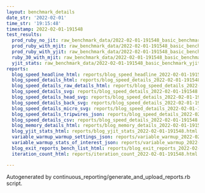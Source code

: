 ```yaml
---
layout: benchmark_details
date_str: '2022-02-01'
time_str: '19:15:48'
timestamp: 2022-02-01-191548
test_results:
  prod_ruby_no_jit: raw_benchmark_data/2022-02-01-191548_basic_benchmark_prod_ruby_no_jit.json
  prod_ruby_with_mjit: raw_benchmark_data/2022-02-01-191548_basic_benchmark_prod_ruby_with_mjit.json
  prod_ruby_with_yjit: raw_benchmark_data/2022-02-01-191548_basic_benchmark_prod_ruby_with_yjit.json
  ruby_30_with_mjit: raw_benchmark_data/2022-02-01-191548_basic_benchmark_ruby_30_with_mjit.json
  yjit_stats: raw_benchmark_data/2022-02-01-191548_basic_benchmark_yjit_stats.json
reports:
  blog_speed_headline_html: reports/blog_speed_headline_2022-02-01-191548.html
  blog_speed_details_html: reports/blog_speed_details_2022-02-01-191548.html
  blog_speed_details_raw_details_html: reports/blog_speed_details_2022-02-01-191548.raw_details.html
  blog_speed_details_svg: reports/blog_speed_details_2022-02-01-191548.svg
  blog_speed_details_head_svg: reports/blog_speed_details_2022-02-01-191548.head.svg
  blog_speed_details_back_svg: reports/blog_speed_details_2022-02-01-191548.back.svg
  blog_speed_details_micro_svg: reports/blog_speed_details_2022-02-01-191548.micro.svg
  blog_speed_details_tripwires_json: reports/blog_speed_details_2022-02-01-191548.tripwires.json
  blog_speed_details_csv: reports/blog_speed_details_2022-02-01-191548.csv
  blog_memory_details_html: reports/blog_memory_details_2022-02-01-191548.html
  blog_yjit_stats_html: reports/blog_yjit_stats_2022-02-01-191548.html
  variable_warmup_warmup_settings_json: reports/variable_warmup_2022-02-01-191548.warmup_settings.json
  variable_warmup_stats_of_interest_json: reports/variable_warmup_2022-02-01-191548.stats_of_interest.json
  blog_exit_reports_bench_list_html: reports/blog_exit_reports_2022-02-01-191548.bench_list.html
  iteration_count_html: reports/iteration_count_2022-02-01-191548.html

---
```

Autogenerated by continuous_reporting/generate_and_upload_reports.rb script.
